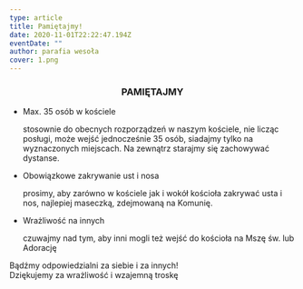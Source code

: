 ```yaml
---
type: article
title: Pamiętajmy!
date: 2020-11-01T22:22:47.194Z
eventDate: ""
author: parafia wesoła
cover: 1.png
---
```

<!--StartFragment-->

<h3 style="text-align:center;">PAMIĘTAJMY</h3>

* Max. 35 osób w kościele

  stosownie do obecnych rozporządzeń w naszym kościele, nie licząc posługi, może wejść jednocześnie 35 osób, siadajmy tylko na wyznaczonych miejscach. Na zewnątrz starajmy się zachowywać dystanse.
* Obowiązkowe zakrywanie ust i nosa

  prosimy, aby zarówno w kościele jak i wokół kościoła zakrywać usta i nos, najlepiej maseczką, zdejmowaną na Komunię.
* Wrażliwość na innych

  czuwajmy nad tym, aby inni mogli też wejść do kościoła na Mszę św. lub Adorację



Bądźmy odpowiedzialni za siebie i za innych!\
Dziękujemy za wrażliwość i wzajemną troskę

<!--EndFragment-->